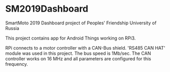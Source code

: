 # SM2019Dashboard
SmartMoto 2019 Dashboard project of Peoples' Friendship University of Russia

This project contains app for Android Things working on RPi3.

RPi connects to a motor controller with a CAN-Bus shield.
'RS485 CAN HAT' module was used in this project. The bus speed is 1Mb/sec.
The CAN controller works on 16 MHz and all parameters are configured for this frequency.
